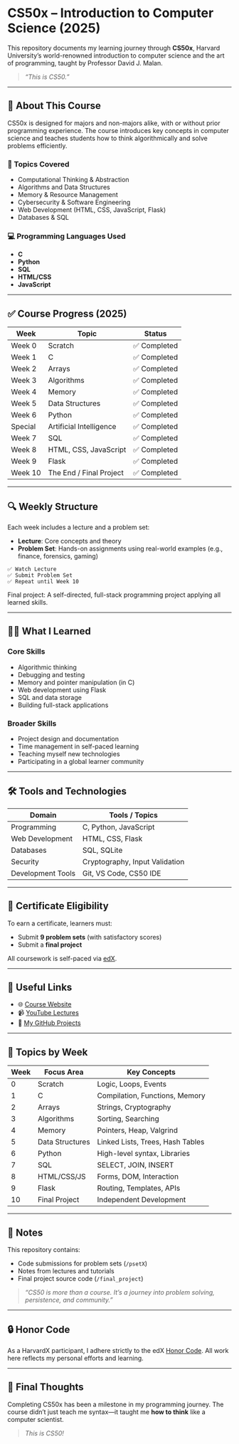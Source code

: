 
# CS50x – Introduction to Computer Science (2025)

This repository documents my learning journey through **CS50x**, Harvard University’s world-renowned introduction to computer science and the art of programming, taught by Professor David J. Malan.

> _“This is CS50.”_

---

## 📘 About This Course

CS50x is designed for majors and non-majors alike, with or without prior programming experience. The course introduces key concepts in computer science and teaches students how to think algorithmically and solve problems efficiently.

### 🧠 Topics Covered
- Computational Thinking & Abstraction
- Algorithms and Data Structures
- Memory & Resource Management
- Cybersecurity & Software Engineering
- Web Development (HTML, CSS, JavaScript, Flask)
- Databases & SQL

### 💻 Programming Languages Used
- **C**
- **Python**
- **SQL**
- **HTML/CSS**
- **JavaScript**

---

## ✅ Course Progress (2025)

| Week     | Topic                          | Status     |
|----------|--------------------------------|------------|
| Week 0   | Scratch                        | ✅ Completed |
| Week 1   | C                              | ✅ Completed |
| Week 2   | Arrays                         | ✅ Completed |
| Week 3   | Algorithms                     | ✅ Completed |
| Week 4   | Memory                         | ✅ Completed |
| Week 5   | Data Structures                | ✅ Completed |
| Week 6   | Python                         | ✅ Completed |
| Special  | Artificial Intelligence        | ✅ Completed |
| Week 7   | SQL                            | ✅ Completed |
| Week 8   | HTML, CSS, JavaScript          | ✅ Completed |
| Week 9   | Flask                          | ✅ Completed |
| Week 10  | The End / Final Project        | ✅ Completed |

---

## 🔍 Weekly Structure

Each week includes a lecture and a problem set:

- **Lecture**: Core concepts and theory
- **Problem Set**: Hands-on assignments using real-world examples (e.g., finance, forensics, gaming)

```text
✅ Watch Lecture
✅ Submit Problem Set
✅ Repeat until Week 10
```

Final project: A self-directed, full-stack programming project applying all learned skills.

---

## 🧑‍🎓 What I Learned

### Core Skills
- Algorithmic thinking
- Debugging and testing
- Memory and pointer manipulation (in C)
- Web development using Flask
- SQL and data storage
- Building full-stack applications

### Broader Skills
- Project design and documentation
- Time management in self-paced learning
- Teaching myself new technologies
- Participating in a global learner community

---

## 🛠️ Tools and Technologies

| Domain            | Tools / Topics                          |
|-------------------|------------------------------------------|
| Programming       | C, Python, JavaScript                    |
| Web Development   | HTML, CSS, Flask                         |
| Databases         | SQL, SQLite                              |
| Security          | Cryptography, Input Validation           |
| Development Tools | Git, VS Code, CS50 IDE                   |

---

## 📜 Certificate Eligibility

To earn a certificate, learners must:
- Submit **9 problem sets** (with satisfactory scores)
- Submit a **final project**

All coursework is self-paced via [edX](https://cs50.harvard.edu/x).

---

## 📎 Useful Links

- 🌐 [Course Website](https://cs50.harvard.edu/x)
- 📹 [YouTube Lectures](https://www.youtube.com/@cs50)
- 📂 [My GitHub Projects](https://github.com/vutranquangminh)

---

## 🧩 Topics by Week

| Week | Focus Area         | Key Concepts |
|------|--------------------|--------------|
| 0    | Scratch            | Logic, Loops, Events |
| 1    | C                  | Compilation, Functions, Memory |
| 2    | Arrays             | Strings, Cryptography |
| 3    | Algorithms         | Sorting, Searching |
| 4    | Memory             | Pointers, Heap, Valgrind |
| 5    | Data Structures    | Linked Lists, Trees, Hash Tables |
| 6    | Python             | High-level syntax, Libraries |
| 7    | SQL                | SELECT, JOIN, INSERT |
| 8    | HTML/CSS/JS        | Forms, DOM, Interaction |
| 9    | Flask              | Routing, Templates, APIs |
| 10   | Final Project      | Independent Development |

---

## 📌 Notes

This repository contains:
- Code submissions for problem sets (`/psetX`)
- Notes from lectures and tutorials
- Final project source code (`/final_project`)

> _“CS50 is more than a course. It’s a journey into problem solving, persistence, and community.”_

---

## 🔒 Honor Code

As a HarvardX participant, I adhere strictly to the edX [Honor Code](https://edx.org/edx-terms-service). All work here reflects my personal efforts and learning.

---

## 🏁 Final Thoughts

Completing CS50x has been a milestone in my programming journey. The course didn’t just teach me syntax—it taught me **how to think** like a computer scientist.

> _This is CS50!_
